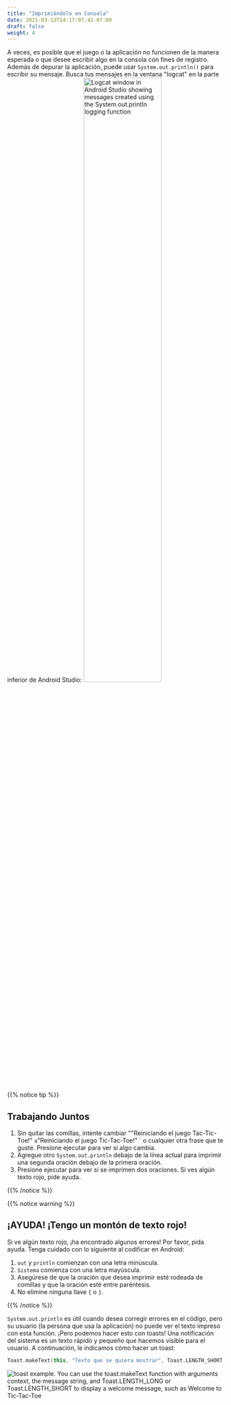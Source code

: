 ```yaml
---
title: "Imprimiéndolo en Consola"
date: 2021-03-13T14:17:07.42-07:00
draft: false
weight: 4
---
```

A veces, es posible que el juego o la aplicación no funcionen de la manera esperada o que desee escribir algo en la consola con fines de registro. Además de depurar la aplicación, puede usar `System.out.println()` para escribir su mensaje. Busca tus mensajes en la ventana "logcat" en la parte inferior de Android Studio:
<img src="../resources/_gen/images/println.gif" height="60%" width="60%" title="System.out.println()" alt="Logcat window in Android Studio showing messages created using the System.out.printIn logging function"/>

{{% notice tip %}}

## Trabajando Juntos

1. Sin quitar las comillas, intente cambiar ""Reiniciando el juego Tac-Tic-Toe!" ` a `"Reiniciando el juego Tic-Tac-Toe!" ` o cualquier otra frase que te guste. Presione ejecutar para ver si algo cambia.
2. Agregue otro `System.out.println` debajo de la línea actual para imprimir una segunda oración debajo de la primera oración.
3. Presione ejecutar para ver si se imprimen dos oraciones. Si ves algún texto rojo, pide ayuda.

{{% /notice %}}

{{% notice warning %}}
## ¡AYUDA! ¡Tengo un montón de texto rojo!

Si ve algún texto rojo, ¡ha encontrado algunos errores! Por favor, pida ayuda. Tenga cuidado con lo siguiente al codificar en Android:

1. `out` y `println` comienzan con una letra minúscula.
2. `Sistema` comienza con una letra mayúscula.
2. Asegúrese de que la oración que desea imprimir esté rodeada de comillas y que la oración esté entre paréntesis.
3. No elimine ninguna llave `{` o `}`.

{{% /notice %}}


`System.out.println` es útil cuando desea corregir errores en el código, pero su usuario (la persona que usa la aplicación) no puede ver el texto impreso con esta función. ¡Pero podemos hacer esto con toasts! Una notificación del sistema es un texto rápido y pequeño que hacemos visible para el usuario. A continuación, le indicamos cómo hacer un toast:

```kotlin
Toast.makeText(this, "Texto que se quiera mostrar", Toast.LENGTH_SHORT).show()
```
<img src="../resources/_gen/images/toast_example.png" title="Toast Example" alt="toast example. You can use the toast.makeText function with arguments context, the message string, and Toast.LENGTH_LONG or Toast.LENGTH_SHORT to display a welcome message, such as Welcome to Tic-Tac-Toe"/>
